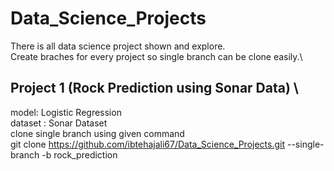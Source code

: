# Data_Science_Projects
There is all data science project shown and explore.\
Create braches for every project so single branch can be clone easily.\

## Project 1 (Rock Prediction using Sonar Data) \
  model: Logistic Regression \
  dataset : Sonar Dataset \
  clone single branch using given command \
  git clone https://github.com/ibtehajali67/Data_Science_Projects.git --single-branch -b rock_prediction
  
